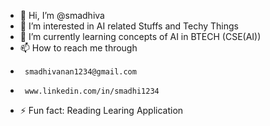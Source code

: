 - 👋 Hi, I’m @smadhiva
- 👀 I’m interested in AI related Stuffs and Techy Things
- 🌱 I’m currently learning concepts of AI in BTECH (CSE(AI))
- 📫 How to reach me through
-      smadhivanan1234@gmail.com
-      www.linkedin.com/in/smadhi1234
- ⚡ Fun fact: Reading Learing  Application

<!---
smadhiva/smadhiva is a ✨ special ✨ repository because its `README.md` (this file) appears on your GitHub profile.
You can click the Preview link to take a look at your changes.
--->
